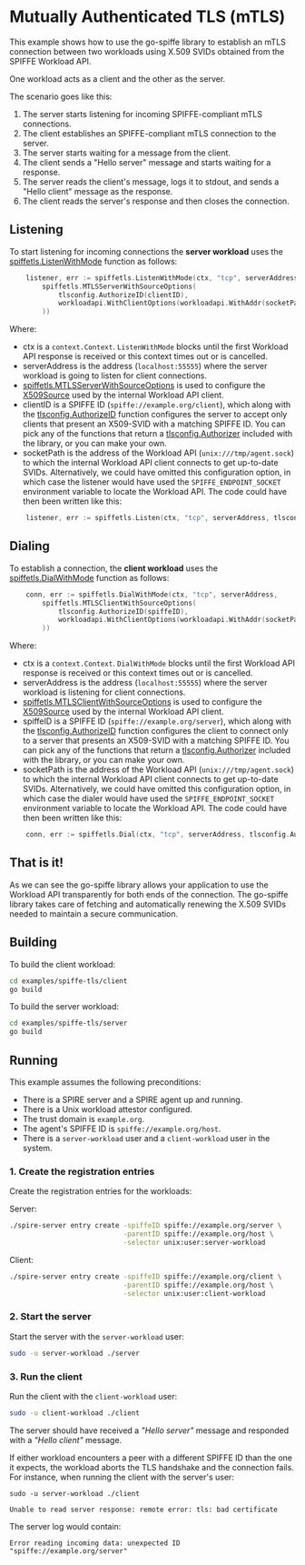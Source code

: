 # Mutually Authenticated TLS (mTLS)

This example shows how to use the go-spiffe library to establish an mTLS connection between two workloads using X.509 SVIDs obtained from the SPIFFE Workload API. 

One workload acts as a client and the other as the server. 

The scenario goes like this:
1. The server starts listening for incoming SPIFFE-compliant mTLS connections.
2. The client establishes an SPIFFE-compliant mTLS connection to the server. 
3. The server starts waiting for a message from the client.
4. The client sends a "Hello server" message and starts waiting for a response.
5. The server reads the client's message, logs it to stdout, and sends a "Hello client" message as the response.
6. The client reads the server's response and then closes the connection.

## Listening
To start listening for incoming connections the **server workload** uses the [spiffetls.ListenWithMode](https://pkg.go.dev/github.com/accuknox/go-spiffe/v2/spiffetls?tab=doc#ListenWithMode) function as follows:
```go
	listener, err := spiffetls.ListenWithMode(ctx, "tcp", serverAddress,
		spiffetls.MTLSServerWithSourceOptions(
			tlsconfig.AuthorizeID(clientID),
			workloadapi.WithClientOptions(workloadapi.WithAddr(socketPath)),
		))
```
Where:
- ctx is a `context.Context`. `ListenWithMode` blocks until the first Workload API response is received or this context times out or is cancelled.
- serverAddress is the address (`localhost:55555`) where the server workload is going to listen for client connections.
- [spiffetls.MTLSServerWithSourceOptions](https://pkg.go.dev/github.com/accuknox/go-spiffe/v2/spiffetls?tab=doc#MTLSServerWithSourceOptions) is used to configure the [X509Source](https://pkg.go.dev/github.com/spiffe/go-spiffe/v2@v2.0.0-alpha.3/workloadapi?tab=doc#X509Source) used by the internal Workload API client.
- clientID is a SPIFFE ID (`spiffe://example.org/client`), which along with the [tlsconfig.AuthorizeID](https://pkg.go.dev/github.com/accuknox/go-spiffe/v2/spiffetls/tlsconfig?tab=doc#AuthorizeID) function configures the server to accept only clients that present an X509-SVID with a matching SPIFFE ID. You can pick any of the functions that return a [tlsconfig.Authorizer](https://pkg.go.dev/github.com/accuknox/go-spiffe/v2/spiffetls/tlsconfig?tab=doc#Authorizer) included with the library, or you can make your own. 
- socketPath is the address of the Workload API (`unix:///tmp/agent.sock`) to which the internal Workload API client connects to get up-to-date SVIDs. Alternatively, we could have omitted this configuration option, in which case the listener would have used the `SPIFFE_ENDPOINT_SOCKET` environment variable to locate the Workload API. The code could have then been written like this:
```go
	listener, err := spiffetls.Listen(ctx, "tcp", serverAddress, tlsconfig.AuthorizeID(spiffeID))
```

## Dialing
To establish a connection, the **client workload** uses the [spiffetls.DialWithMode](https://pkg.go.dev/github.com/accuknox/go-spiffe/v2/spiffetls?tab=doc#DialWithMode) function as follows:
```go
	conn, err := spiffetls.DialWithMode(ctx, "tcp", serverAddress,
		spiffetls.MTLSClientWithSourceOptions(
			tlsconfig.AuthorizeID(spiffeID),
			workloadapi.WithClientOptions(workloadapi.WithAddr(socketPath)),
		))
```
Where:
- ctx is a `context.Context`. `DialWithMode` blocks until the first Workload API response is received or this context times out or is cancelled.
- serverAddress is the address (`localhost:55555`) where the server workload is listening for client connections.
- [spiffetls.MTLSClientWithSourceOptions](https://pkg.go.dev/github.com/accuknox/go-spiffe/v2/spiffetls?tab=doc#MTLSClientWithSourceOptions) is used to configure the [X509Source](https://pkg.go.dev/github.com/spiffe/go-spiffe/v2@v2.0.0-alpha.3/workloadapi?tab=doc#X509Source) used by the internal Workload API client.
- spiffeID is a SPIFFE ID (`spiffe://example.org/server`), which along with the [tlsconfig.AuthorizeID](https://pkg.go.dev/github.com/accuknox/go-spiffe/v2/spiffetls/tlsconfig?tab=doc#AuthorizeID) function configures the client to connect only to a server that presents an X509-SVID with a matching SPIFFE ID. You can pick any of the functions that return a [tlsconfig.Authorizer](https://pkg.go.dev/github.com/accuknox/go-spiffe/v2/spiffetls/tlsconfig?tab=doc#Authorizer) included with the library, or you can make your own. 
- socketPath is the address of the Workload API (`unix:///tmp/agent.sock`) to which the internal Workload API client connects to get up-to-date SVIDs. Alternatively, we could have omitted this configuration option, in which case the dialer would have used the `SPIFFE_ENDPOINT_SOCKET` environment variable to locate the Workload API. The code could have then been written like this:
```go
	conn, err := spiffetls.Dial(ctx, "tcp", serverAddress, tlsconfig.AuthorizeID(spiffeID))
```

## That is it!
As we can see the go-spiffe library allows your application to use the Workload API transparently for both ends of the connection. The go-spiffe library takes care of fetching and automatically renewing the X.509 SVIDs needed to maintain a secure communication.

## Building
To build the client workload:
```bash
cd examples/spiffe-tls/client
go build
```

To build the server workload:
```bash
cd examples/spiffe-tls/server
go build
```

## Running
This example assumes the following preconditions:
- There is a SPIRE server and a SPIRE agent up and running.
- There is a Unix workload attestor configured.
- The trust domain is `example.org`.
- The agent's SPIFFE ID is `spiffe://example.org/host`.
- There is a `server-workload` user and a `client-workload` user in the system.

### 1. Create the registration entries
Create the registration entries for the workloads:

Server:
```bash
./spire-server entry create -spiffeID spiffe://example.org/server \
                            -parentID spiffe://example.org/host \
                            -selector unix:user:server-workload
```

Client: 
```bash
./spire-server entry create -spiffeID spiffe://example.org/client \
                            -parentID spiffe://example.org/host \
                            -selector unix:user:client-workload
```

### 2. Start the server
Start the server with the `server-workload` user:
```bash
sudo -u server-workload ./server
```

### 3. Run the client
Run the client with the `client-workload` user:
```bash
sudo -u client-workload ./client
```

The server should have received a _"Hello server"_ message and responded with a _"Hello client"_ message.

If either workload encounters a peer with a different SPIFFE ID than the one it expects, the workload aborts the TLS handshake and the connection fails.  
For instance, when running the client with the server's user: 
```
sudo -u server-workload ./client

Unable to read server response: remote error: tls: bad certificate
```

The server log would contain:
```
Error reading incoming data: unexpected ID "spiffe://example.org/server"
```

